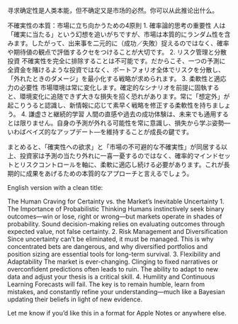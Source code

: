 寻求确定性是人类本能，但不确定又是市场的必然。你可以从此推论出什么。

不確実性の本質：市場に立ち向かうための4原則
	1.	確率論的思考の重要性
人は「確実に当たる」という幻想を追いがちですが、市場は本質的にランダム性を含みます。したがって、出来事を二元的に（成功／失敗）捉えるのではなく、確率や期待値の観点で評価するクセをつけることが大切です。
	2.	リスク管理と分散投資
不確実性を完全に排除することは不可能です。だからこそ、一つの予測に全資金を賭けるような投資ではなく、ポートフォリオ全体でリスクを分散し、「外れたときのダメージ」を最小化する戦略が求められます。
	3.	柔軟性と適応力の必要性
市場環境は常に変化します。確定的なシナリオを前提に固執すると、環境変化に追随できず大きな損失を招く恐れがあります。常に「想定外」が起こりうると認識し、新情報に応じて素早く戦略を修正する柔軟性を持ちましょう。
	4.	謙虚さと継続的学習
人間の直感や過去の成功体験は、未来でも通用するとは限りません。自身の予測が外れる可能性を常に意識し、損失から学ぶ姿勢—いわばベイズ的なアップデート—を維持することが成長の鍵です。

まとめると、「確実性への欲求」と「市場の不可避的な不確実性」が同居する以上、投資家は予測の当たり外れに一喜一憂するのではなく、確率的マインドセットとリスクコントロールを軸に、柔軟に適応し続ける必要があります。これが長期的に成果をあげるための本質的なアプローチと言えるでしょう。

English version with a clean title:


The Human Craving for Certainty vs. the Market’s Inevitable Uncertainty
	1.	The Importance of Probabilistic Thinking
Humans instinctively seek binary outcomes—win or lose, right or wrong—but markets operate in shades of probability. Sound decision-making relies on evaluating outcomes through expected value, not false certainty.
	2.	Risk Management and Diversification
Since uncertainty can’t be eliminated, it must be managed. This is why concentrated bets are dangerous, and why diversified portfolios and position sizing are essential tools for long-term survival.
	3.	Flexibility and Adaptability
The market is ever-changing. Clinging to fixed narratives or overconfident predictions often leads to ruin. The ability to adapt to new data and adjust your thesis is a critical skill.
	4.	Humility and Continuous Learning
Forecasts will fail. The key is to remain humble, learn from mistakes, and constantly refine your understanding—much like a Bayesian updating their beliefs in light of new evidence.


Let me know if you’d like this in a format for Apple Notes or anywhere else.
